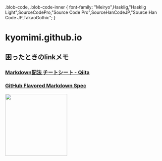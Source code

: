 
.blob-code, .blob-code-inner {
     font-family: "Meiryo",Hasklig,"Hasklig Light",SourceCodePro,"Source Code Pro",SourceHanCodeJP,"Source Han Code JP,TakaoGothic";
}
# kyomimi.github.io

## 

## 困ったときのlinkメモ
### [Markdown記法 チートシート - Qiita](https://qiita.com/Qiita/items/c686397e4a0f4f11683d "Markdown記法 チートシート - Qiita")

### [GitHub Flavored Markdown Spec](https://github.github.com/gfm/ "GitHub Flavored Markdown Spec")

<!-- [![](/assets/images/tororo.png)](https://kyomimi.github.io/) -->

<img src="/assets/images/tororo.png" width="200">
